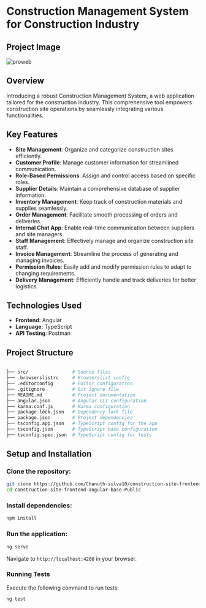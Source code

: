 # Construction Management System for Construction Industry

## Project Image

![proweb](https://github.com/Chanuth-silva10/construction-site-frontend-angular-base-Public/assets/80547770/cf2e639d-db18-4b7c-857c-80e687df6da4)

## Overview
Introducing a robust Construction Management System, a web application tailored for the construction industry. This comprehensive tool empowers construction site operations by seamlessly integrating various functionalities.

## Key Features
- **Site Management**: Organize and categorize construction sites efficiently.
- **Customer Profile**: Manage customer information for streamlined communication.
- **Role-Based Permissions**: Assign and control access based on specific roles.
- **Supplier Details**: Maintain a comprehensive database of supplier information.
- **Inventory Management**: Keep track of construction materials and supplies seamlessly.
- **Order Management**: Facilitate smooth processing of orders and deliveries.
- **Internal Chat App**: Enable real-time communication between suppliers and site managers.
- **Staff Management**: Effectively manage and organize construction site staff.
- **Invoice Management**: Streamline the process of generating and managing invoices.
- **Permission Rules**: Easily add and modify permission rules to adapt to changing requirements.
- **Delivery Management**: Efficiently handle and track deliveries for better logistics.

## Technologies Used
- **Frontend**: Angular
- **Language**: TypeScript
- **API Testing**: Postman

## Project Structure
```bash

├── src/                # Source files
├── .browserslistrc     # Browserslist config
├── .editorconfig       # Editor configuration
├── .gitignore          # Git ignore file
├── README.md           # Project documentation
├── angular.json        # Angular CLI configuration
├── karma.conf.js       # Karma configuration
├── package-lock.json   # Dependency lock file
├── package.json        # Project dependencies
├── tsconfig.app.json   # TypeScript config for the app
├── tsconfig.json       # TypeScript base configuration
├── tsconfig.spec.json  # TypeScript config for tests

```
## Setup and Installation
### Clone the repository:
```bash
git clone https://github.com/Chanuth-silva10/construction-site-frontend-angular-base-Public.git
cd construction-site-frontend-angular-base-Public

```

### Install dependencies:
``` bash
npm install

```

### Run the application:
```bash
ng serve

```
Navigate to `http://localhost:4200` in your browser.

### Running Tests
Execute the following command to run tests:
```bash
ng test

```

